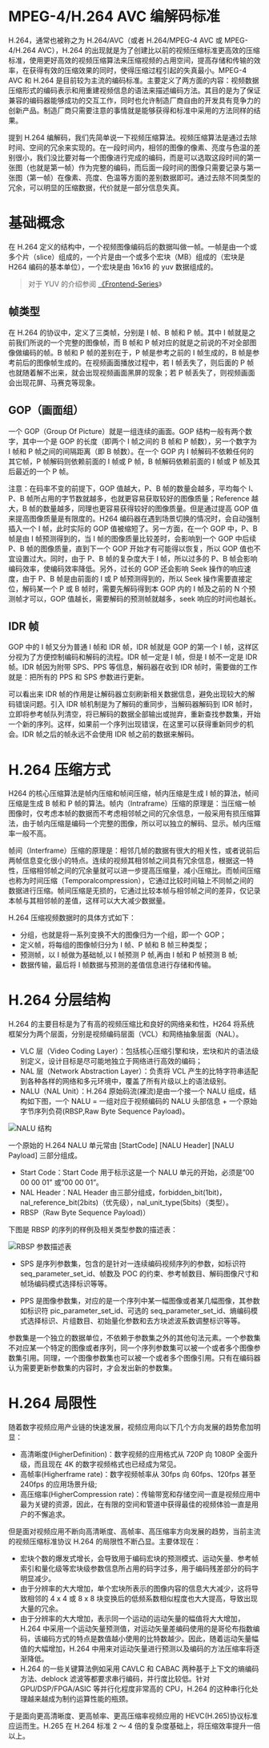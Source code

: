 # MPEG-4/H.264 AVC 编解码标准

H.264，通常也被称之为 H.264/AVC（或者 H.264/MPEG-4 AVC 或 MPEG-4/H.264 AVC），H.264 的出现就是为了创建比以前的视频压缩标准更高效的压缩标准，使用更好高效的视频压缩算法来压缩视频的占用空间，提高存储和传输的效率，在获得有效的压缩效果的同时，使得压缩过程引起的失真最小。MPEG-4 AVC 和 H.264 是目前较为主流的编码标准。主要定义了两方面的内容：视频数据压缩形式的编码表示和用重建视频信息的语法来描述编码方法。其目的是为了保证兼容的编码器能够成功的交互工作，同时也允许制造厂商自由的开发具有竞争力的创新产品。制造厂商只需要注意的事情就是能够获得和标准中采用的方法同样的结果。

提到 H.264 编解码，我们先简单说一下视频压缩算法。视频压缩算法是通过去除时间、空间的冗余来实现的。在一段时间内，相邻的图像的像素、亮度与色温的差别很小，我们没比要对每一个图像进行完成的编码，而是可以选取这段时间的第一张图（也就是第一帧）作为完整的编码，而后面一段时间的图像只需要记录与第一张图（第一帧）在像素、亮度、色温等方面的差别数据即可。通过去除不同类型的冗余，可以明显的压缩数据，代价就是一部分信息失真。

# 基础概念

在 H.264 定义的结构中，一个视频图像编码后的数据叫做一帧。一帧是由一个或多个片（slice）组成的，一个片是由一个或多个宏块（MB）组成的（宏块是 H264 编码的基本单位），一个宏块是由 16x16 的 yuv 数据组成的。

> 对于 YUV 的介绍参阅 [《Frontend-Series](https://github.com/wx-chevalier/Frontend-Series/search?q=YUV)》

## 帧类型

在 H.264 的协议中，定义了三类帧，分别是 I 帧、B 帧和 P 帧。其中 I 帧就是之前我们所说的一个完整的图像帧，而 B 帧和 P 帧对应的就是之前说的不对全部图像做编码的帧。B 帧和 P 帧的差别在于，P 帧是参考之前的 I 帧生成的，B 帧是参考前后的图像帧生成的。在视频画面播放过程中，若 I 帧丢失了，则后面的 P 帧也就随着解不出来，就会出现视频画面黑屏的现象；若 P 帧丢失了，则视频画面会出现花屏、马赛克等现象。

## GOP（画面组）

一个 GOP（Group Of Picture）就是一组连续的画面。GOP 结构一般有两个数字，其中一个是 GOP 的长度（即两个 I 帧之间的 B 帧和 P 帧数），另一个数字为 I 帧和 P 帧之间的间隔距离（即 B 帧数）。在一个 GOP 内 I 帧解码不依赖任何的其它帧，P 帧解码则依赖前面的 I 帧或 P 帧，B 帧解码依赖前面的 I 帧或 P 帧及其后最近的一个 P 帧。

注意：在码率不变的前提下，GOP 值越大，P、B 帧的数量会越多，平均每个 I、P、B 帧所占用的字节数就越多，也就更容易获取较好的图像质量；Reference 越大，B 帧的数量越多，同理也更容易获得较好的图像质量。但是通过提高 GOP 值来提高图像质量是有限度的。H264 编码器在遇到场景切换的情况时，会自动强制插入一个 I 帧，此时实际的 GOP 值被缩短了。另一方面，在一个 GOP 中，P、B 帧是由 I 帧预测得到的，当 I 帧的图像质量比较差时，会影响到一个 GOP 中后续 P、B 帧的图像质量，直到下一个 GOP 开始才有可能得以恢复，所以 GOP 值也不宜设置过大。同时，由于 P、B 帧的复杂度大于 I 帧，所以过多的 P、B 帧会影响编码效率，使编码效率降低。另外，过长的 GOP 还会影响 Seek 操作的响应速度，由于 P、B 帧是由前面的 I 或 P 帧预测得到的，所以 Seek 操作需要直接定位，解码某一个 P 或 B 帧时，需要先解码得到本 GOP 内的 I 帧及之前的 N 个预测帧才可以，GOP 值越长，需要解码的预测帧就越多，seek 响应的时间也越长。

## IDR 帧

GOP 中的 I 帧又分为普通 I 帧和 IDR 帧，IDR 帧就是 GOP 的第一个 I 帧，这样区分视为了方便控制编码和解码的流程。IDR 帧一定是 I 帧，但是 I 帧不一定是 IDR 帧。IDR 帧因为附带 SPS、PPS 等信息，解码器在收到 IDR 帧时，需要做的工作就是：把所有的 PPS 和 SPS 参数进行更新。

可以看出来 IDR 帧的作用是让解码器立刻刷新相关数据信息，避免出现较大的解码错误问题。引入 IDR 帧机制是为了解码的重同步，当解码器解码到 IDR 帧时，立即将参考帧队列清空，将已解码的数据全部输出或抛弃，重新查找参数集，开始一个新的序列。这样，如果前一个序列出现错误，在这里可以获得重新同步的机会。IDR 帧之后的帧永远不会使用 IDR 帧之前的数据来解码。

# H.264 压缩方式

H264 的核心压缩算法是帧内压缩和帧间压缩，帧内压缩是生成 I 帧的算法，帧间压缩是生成 B 帧和 P 帧的算法。帧内（Intraframe）压缩的原理是：当压缩一帧图像时，仅考虑本帧的数据而不考虑相邻帧之间的冗余信息，一般采用有损压缩算法，由于帧内压缩是编码一个完整的图像，所以可以独立的解码、显示。帧内压缩率一般不高。

帧间（Interframe）压缩的原理是：相邻几帧的数据有很大的相关性，或者说前后两帧信息变化很小的特点。连续的视频其相邻帧之间具有冗余信息，根据这一特性，压缩相邻帧之间的冗余量就可以进一步提高压缩量，减小压缩比。而帧间压缩也称为时间压缩（Temporalcompression），它通过比较时间轴上不同帧之间的数据进行压缩。帧间压缩是无损的，它通过比较本帧与相邻帧之间的差异，仅记录本帧与其相邻帧的差值，这样可以大大减少数据量。

H.264 压缩视频数据时的具体方式如下：

- 分组，也就是将一系列变换不大的图像归为一个组，即一个 GOP；
- 定义帧，将每组的图像帧归分为 I 帧、P 帧和 B 帧三种类型；
- 预测帧，以 I 帧做为基础帧,以 I 帧预测 P 帧,再由 I 帧和 P 帧预测 B 帧;
- 数据传输，最后将 I 帧数据与预测的差值信息进行存储和传输。

# H.264 分层结构

H.264 的主要目标是为了有高的视频压缩比和良好的网络亲和性，H264 将系统框架分为两个层面，分别是视频编码层面（VCL）和网络抽象层面（NAL）。

- VLC 层（Video Coding Layer）：包括核心压缩引擎和块，宏块和片的语法级别定义，设计目标是尽可能地独立于网络进行高效的编码；
- NAL 层（Network Abstraction Layer）：负责将 VCL 产生的比特字符串适配到各种各样的网络和多元环境中，覆盖了所有片级以上的语法级别。
- NALU（NAL Unit）：H.264 原始码流(裸流)是由一个接一个 NALU 组成，结构如下图，一个 NALU = 一组对应于视频编码的 NALU 头部信息 + 一个原始字节序列负荷(RBSP,Raw Byte Sequence Payload)。

![NALU 结构](https://s3.ax1x.com/2020/11/14/DCPOQe.md.png)

一个原始的 H.264 NALU 单元常由 [StartCode] [NALU Header] [NALU Payload] 三部分组成。

- Start Code：Start Code 用于标示这是一个 NALU 单元的开始，必须是”00 00 00 01” 或”00 00 01”。
- NAL Header：NAL Header 由三部分组成，forbidden_bit(1bit)，nal_reference_bit(2bits)（优先级），nal_unit_type(5bits)（类型）。
- RBSP（Raw Byte Sequence Payload)）

下图是 RBSP 的序列的样例及相关类型参数的描述表：

![RBSP 参数描述表](https://s3.ax1x.com/2020/11/15/DiinYt.png)

- SPS 是序列参数集，包含的是针对一连续编码视频序列的参数，如标识符 seq_parameter_set_id、帧数及 POC 的约束、参考帧数目、解码图像尺寸和帧场编码模式选择标识等等。

- PPS 是图像参数集，对应的是一个序列中某一幅图像或者某几幅图像，其参数如标识符 pic_parameter_set_id、可选的 seq_parameter_set_id、熵编码模式选择标识、片组数目、初始量化参数和去方块滤波系数调整标识等等。

参数集是一个独立的数据单位，不依赖于参数集之外的其他句法元素。一个参数集不对应某一个特定的图像或者序列，同一个序列参数集可以被一个或者多个图像参数集引用。同理，一个图像参数集也可以被一个或者多个图像引用。只有在编码器认为需要更新参数集的内容时，才会发出新的参数集。

# H.264 局限性

随着数字视频应用产业链的快速发展，视频应用向以下几个方向发展的趋势愈加明显：

- 高清晰度(HigherDefinition)：数字视频的应用格式从 720P 向 1080P 全面升级，而且现在 4K 的数字视频格式也已经成为常见。
- 高帧率(Higherframe rate)：数字视频帧率从 30fps 向 60fps、120fps 甚至 240fps 的应用场景升级;
- 高压缩率(HigherCompression rate)：传输带宽和存储空间一直是视频应用中最为关键的资源，因此，在有限的空间和管道中获得最佳的视频体验一直是用户的不懈追求。

但是面对视频应用不断向高清晰度、高帧率、高压缩率方向发展的趋势，当前主流的视频压缩标准协议 H.264 的局限性不断凸显。主要体现在：

- 宏块个数的爆发式增长，会导致用于编码宏块的预测模式、运动矢量、参考帧索引和量化级等宏块级参数信息所占用的码字过多，用于编码残差部分的码字明显减少。
- 由于分辨率的大大增加，单个宏块所表示的图像内容的信息大大减少，这将导致相邻的 4 x 4 或 8 x 8 块变换后的低频系数相似程度也大大提高，导致出现大量的冗余。
- 由于分辨率的大大增加，表示同一个运动的运动矢量的幅值将大大增加，H.264 中采用一个运动矢量预测值，对运动矢量差编码使用的是哥伦布指数编码，该编码方式的特点是数值越小使用的比特数越少。因此，随着运动矢量幅值的大幅增加，H.264 中用来对运动矢量进行预测以及编码的方法压缩率将逐渐降低。
- H.264 的一些关键算法例如采用 CAVLC 和 CABAC 两种基于上下文的熵编码方法、deblock 滤波等都要求串行编码，并行度比较低。针对 GPU/DSP/FPGA/ASIC 等并行化程度非常高的 CPU，H.264 的这种串行化处理越来越成为制约运算性能的瓶颈。

于是面向更高清晰度、更高帧率、更高压缩率视频应用的 HEVC(H.265)协议标准应运而生。H.265 在 H.264 标准 2 ～ 4 倍的复杂度基础上，将压缩效率提升一倍以上。
